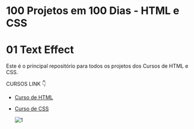 # 100 Projetos em 100 Dias - HTML e CSS
# 01 Text Effect 
Este é o principal repositório para todos os projetos dos Cursos de HTML e CSS.

CURSOS LINK 👇

-   [Curso de HTML](https://johnpires.com/cursos/html-tutorial/)
-   [Curso de CSS](https://johnpires.com/cursos/css-fundamentos-basicos/)


    ![1](https://user-images.githubusercontent.com/26515702/188919380-abae3f5d-113a-43c0-ba38-2ca005ab084b.png)